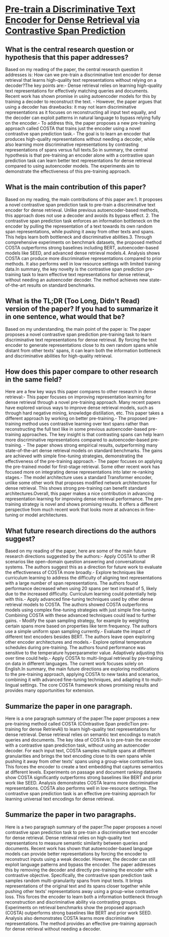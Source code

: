 # [Pre-train a Discriminative Text Encoder for Dense Retrieval via   Contrastive Span Prediction](https://arxiv.org/abs/2204.10641)

## What is the central research question or hypothesis that this paper addresses?

Based on my reading of the paper, the central research question it addresses is: How can we pre-train a discriminative text encoder for dense retrieval that learns high-quality text representations without relying on a decoder?The key points are:- Dense retrieval relies on learning high-quality text representations for effectively matching queries and documents. Recent work has shown promise in using autoencoder models for this by training a decoder to reconstruct the text. - However, the paper argues that using a decoder has drawbacks: it may not learn discriminative representations as it focuses on reconstructing all input text equally, and the decoder can exploit patterns in natural language to bypass relying fully on the encoder.- To address this, the paper proposes a new pre-training approach called COSTA that trains just the encoder using a novel contrastive span prediction task.- The goal is to learn an encoder that produces high-quality representations without needing a decoder, while also learning more discriminative representations by contrasting representations of spans versus full texts.So in summary, the central hypothesis is that pre-training an encoder alone with a contrastive span prediction task can learn better text representations for dense retrieval compared to using autoencoder models. The experiments aim to demonstrate the effectiveness of this pre-training approach.


## What is the main contribution of this paper?

Based on my reading, the main contributions of this paper are:1. It proposes a novel contrastive span prediction task to pre-train a discriminative text encoder for dense retrieval. Unlike previous autoencoder-based methods, this approach does not use a decoder and avoids its bypass effect. 2. The contrastive span prediction task enforces an information bottleneck on the encoder by pulling the representation of a text towards its own random span representations, while pushing it away from other texts and spans. This helps learn both bottleneck and discriminative abilities.3. Through comprehensive experiments on benchmark datasets, the proposed method COSTA outperforms strong baselines including BERT, autoencoder-based models like SEED, and advanced dense retrieval models.4. Analysis shows COSTA can produce more discriminative representations compared to prior methods. It also performs well in low resource settings with limited training data.In summary, the key novelty is the contrastive span prediction pre-training task to learn effective text representations for dense retrieval, without needing an autoencoder decoder. The method achieves new state-of-the-art results on standard benchmarks.


## What is the TL;DR (Too Long, Didn't Read) version of the paper? If you had to summarize it in one sentence, what would that be?

Based on my understanding, the main point of the paper is: The paper proposes a novel contrastive span prediction pre-training task to learn discriminative text representations for dense retrieval. By forcing the text encoder to generate representations close to its own random spans while distant from other texts' spans, it can learn both the information bottleneck and discriminative abilities for high-quality retrieval.


## How does this paper compare to other research in the same field?

Here are a few key ways this paper compares to other research in dense retrieval:- This paper focuses on improving representation learning for dense retrieval through a novel pre-training approach. Many recent papers have explored various ways to improve dense retrieval models, such as through hard negative mining, knowledge distillation, etc. This paper takes a different approach by working on better pre-training.- The proposed pre-training method uses contrastive learning over text spans rather than reconstructing the full text like in some previous autoencoder-based pre-training approaches. The key insight is that contrasting spans can help learn more discriminative representations compared to autoencoder-based pre-training. - The paper shows strong empirical results, outperforming many state-of-the-art dense retrieval models on standard benchmarks. The gains are achieved with simple fine-tuning strategies, demonstrating the effectiveness of the pre-training approach.- The paper focuses on applying the pre-trained model for first-stage retrieval. Some other recent work has focused more on integrating dense representations into later re-ranking stages.- The model architecture uses a standard Transformer encoder, unlike some other work that proposes modified network architectures for dense retrieval. This shows strong pre-training can benefit standard architectures.Overall, this paper makes a nice contribution in advancing representation learning for improving dense retrieval performance. The pre-training strategy is novel and shows promising results. It offers a different perspective from much recent work that looks more at advances in fine-tuning or model architectures.


## What future research directions do the authors suggest?

Based on my reading of the paper, here are some of the main future research directions suggested by the authors:- Apply COSTA to other IR scenarios like open-domain question answering and conversational systems. The authors suggest this as a direction for future work to evaluate the effectiveness of COSTA more broadly.- Explore techniques like curriculum learning to address the difficulty of aligning text representations with a large number of span representations. The authors found performance decreased when using 20 spans per text instead of 5, likely due to the increased difficulty. Curriculum learning could potentially help with this.- Apply advanced fine-tuning techniques used by other dense retrieval models to COSTA. The authors showed COSTA outperforms models using complex fine-tuning strategies with just simple fine-tuning. Combining COSTA with these advanced techniques could lead to further gains. - Modify the span sampling strategy, for example by weighting certain spans more based on properties like term frequency. The authors use a simple uniform span sampling currently.- Evaluate the impact of different text encoders besides BERT. The authors leave open exploring other encoder architectures and models.- Explore optimal temperature schedules during pre-training. The authors found performance was sensitive to the temperature hyperparameter value. Adaptively adjusting this over time could help.- Apply COSTA to multi-lingual retrieval by pre-training on data in different languages. The current work focuses solely on English.In summary, the main future directions are exploring modifications to the pre-training approach, applying COSTA to new tasks and scenarios, combining it with advanced fine-tuning techniques, and adapting it to multi-lingual settings. The core COSTA framework shows promising results and provides many opportunities for extension.


## Summarize the paper in one paragraph.

Here is a one paragraph summary of the paper:The paper proposes a new pre-training method called COSTA (COntrastive Span predicTion pre-training for dense RetrievAl) to learn high-quality text representations for dense retrieval. Dense retrieval relies on semantic text encodings to match queries and documents. The key idea of COSTA is to pre-train the encoder with a contrastive span prediction task, without using an autoencoder decoder. For each input text, COSTA samples multiple spans at different granularities and brings the text encoding close to its own spans while pushing it away from other texts' spans using a group-wise contrastive loss. This forces the encoder to create a text embedding that captures semantics at different levels. Experiments on passage and document ranking datasets show COSTA significantly outperforms strong baselines like BERT and prior work like SEED. Analysis demonstrates COSTA learns more discriminative representations. COSTA also performs well in low-resource settings. The contrastive span prediction task is an effective pre-training approach for learning universal text encodings for dense retrieval.


## Summarize the paper in two paragraphs.

Here is a two paragraph summary of the paper:The paper proposes a novel contrastive span prediction task to pre-train a discriminative text encoder for dense retrieval. Dense retrieval relies on high-quality text representations to measure semantic similarity between queries and documents. Recent work has shown that autoencoder-based language models can provide better representations by forcing the encoder to reconstruct inputs using a weak decoder. However, the decoder can still exploit language patterns and bypass the encoder. The paper addresses this by removing the decoder and directly pre-training the encoder with a contrastive objective. Specifically, the contrastive span prediction task samples random multi-granularity spans from input texts. It brings representations of the original text and its spans closer together while pushing other texts' representations away using a group-wise contrastive loss. This forces the encoder to learn both a information bottleneck through reconstruction and discriminative ability via contrasting groups. Experiments on retrieval benchmarks show the proposed approach (COSTA) outperforms strong baselines like BERT and prior work SEED. Analysis also demonstrates COSTA learns more discriminative representations. The method provides an effective pre-training approach for dense retrieval without needing a decoder.
